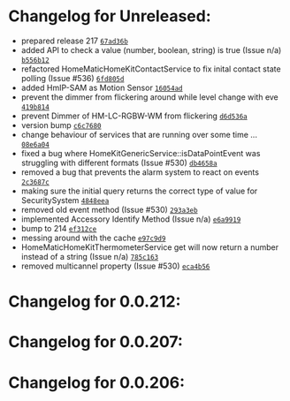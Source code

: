 Changelog for Unreleased:
======================

- prepared release 217 [`67ad36b`](https://github.com/thkl/homebridge-homematic/commit/67ad36bf3efe479dab28112005fd2402c500821d)
- added API to check a value (number, boolean, string) is true (Issue n/a) [`b556b12`](https://github.com/thkl/homebridge-homematic/commit/b556b12a2a7f1948729c1ae37e1dcdacf5f7e40f)
- refactored HomeMaticHomeKitContactService to fix inital contact state polling (Issue #536) [`6fd805d`](https://github.com/thkl/homebridge-homematic/commit/6fd805d0ec4c02322690956604cdb4beb1e5ec50)
- added HmIP-SAM as Motion Sensor [`16054ad`](https://github.com/thkl/homebridge-homematic/commit/16054ad79350a8446fa6ab9ea17a8a90a2d3d452)
- prevent the dimmer from flickering around while level change with eve [`419b814`](https://github.com/thkl/homebridge-homematic/commit/419b8149c34b8d6265028925ecfc2dc20bc7ff74)
- prevent Dimmer of HM-LC-RGBW-WM from flickering [`d6d536a`](https://github.com/thkl/homebridge-homematic/commit/d6d536aeb92bba260e5ec50aa3c65601a9f71103)
- version bump [`c6c7680`](https://github.com/thkl/homebridge-homematic/commit/c6c768036d6b6101a27ffbe0218c82f6149d4a20)
- change behaviour of services that are running over some time ... [`08e6a04`](https://github.com/thkl/homebridge-homematic/commit/08e6a04d4609564dacf83307afa22a1a94e7a25a)
- fixed a bug where HomeKitGenericService::isDataPointEvent was struggling with different formats (Issue #530) [`db4658a`](https://github.com/thkl/homebridge-homematic/commit/db4658a81d6b3bec4e5e1f421cf9c63de6405ad5)
- removed a bug that prevents the alarm system to react on events [`2c3687c`](https://github.com/thkl/homebridge-homematic/commit/2c3687c2b0006f94d4c18118491d242addc31248)
- making sure the initial query returns the correct type of value for SecuritySystem [`4848eea`](https://github.com/thkl/homebridge-homematic/commit/4848eead266d34f8115b3e9f24826ac4ee58861f)
- removed old event method (Issue #530) [`293a3eb`](https://github.com/thkl/homebridge-homematic/commit/293a3eb73c2002b4f88239731959321f16d93906)
- implemented Accessory Identify Method (Issue n/a) [`e6a9919`](https://github.com/thkl/homebridge-homematic/commit/e6a9919a80ee8a63b6c95c7257ed7bf7a9844629)
- bump to 214 [`ef312ce`](https://github.com/thkl/homebridge-homematic/commit/ef312cef80d448a1cd44737723c5c2f9547a17ac)
- messing around with the cache [`e97c9d9`](https://github.com/thkl/homebridge-homematic/commit/e97c9d9187aa3d85d7b050e0d5d6220db6603b5b)
- HomeMaticHomeKitThermometerService get will now return a number instead of a string (Issue n/a) [`785c163`](https://github.com/thkl/homebridge-homematic/commit/785c1635ff9355237fc5fc9651012fd3d065eba1)
- removed multicannel property (Issue #530) [`eca4b56`](https://github.com/thkl/homebridge-homematic/commit/eca4b5685a32a295ef90e60cafa2b0586e8d3d22)

Changelog for 0.0.212:
======================

Changelog for 0.0.207:
======================

Changelog for 0.0.206:
======================
